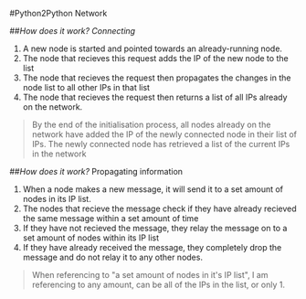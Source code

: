 #Python2Python Network

##_How does it work? Connecting_
1. A new node is started and pointed towards an already-running node.
2. The node that recieves this request adds the IP of the new node to the list
3. The node that recieves the request then propagates the changes in the node list to all other IPs in that list
4. The node that recieves the request then returns a list of all IPs already on the network.

> By the end of the initialisation process, all nodes already on the network have added the IP of the newly connected node in their list of IPs. The newly connected node has retrieved a list of the current IPs in the network


    
 
##_How does it work?_
Propagating information
1. When a node makes a new message, it will send it to a set amount of nodes in its IP list.
2. The nodes that recieve the message check if they have already recieved the same message within a set amount of time
3. If they have not recieved the message, they relay the message on to a set amount of nodes within its IP list 
4. If they have already received the message, they completely drop the message and do not relay it to any other nodes.

> When referencing to "a set amount of nodes in it's IP list", I am referencing to any amount, can be all of the IPs in the list, or only 1.
